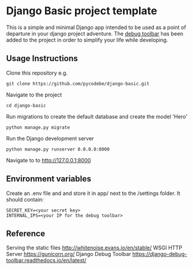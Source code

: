 # Django Basic project template
This is a simple and minimal Django app intended to be used as a point of departure in your django project adventure.
The [debug toolbar](https://django-debug-toolbar.readthedocs.io/en/latest/) has been added to the project in order to simplify your life while developing.


## Usage Instructions
Clone this repository e.g.
```
git clone https://github.com/pycodebe/django-basic.git
```

Navigate to the project
```
cd django-basic
```

Run migrations to create the default database and create the model 'Hero'
```
python manage.py migrate
```

Run the Django development server
```
python manage.py runserver 0.0.0.0:8000
```

Navigate to to http://127.0.0.1:8000

## Environment variables
Create an .env file and and store it in app/ next to the /settings folder.
It should contain:
```
SECRET_KEY=<your secret key>
INTERNAL_IPS=<your IP for the debug toolbar>
```

## Reference
Serving the static files http://whitenoise.evans.io/en/stable/
WSGI HTTP Server https://gunicorn.org/
Django Debug Toolbar https://django-debug-toolbar.readthedocs.io/en/latest/
